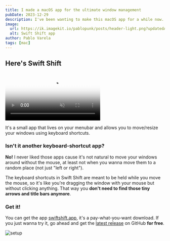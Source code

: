 ```yaml
---
title: I made a macOS app for the ultimate window management
pubDate: 2023-12-29
description: I've been wanting to make this macOS app for a while now. It's finally here. Never search again for those tiny arrows and title bars to move/resize windows.
image:
  url: https://ik.imagekit.io/pablopunk/posts/header-light.png?updatedAt=1704567298684
  alt: Swift Shift app
author: Pablo Varela
tags: [mac]
---
```


## Here's Swift Shift

<video
  className="w-full rounded-md"
  autoPlay
  loop
  muted
  playsInline
  poster="https://swiftshift.app/placeholder.jpg">
  <source src="https://swiftshift.app/demo-dark.mp4" type="video/mp4" />
</video>


It's a small app that lives on your menubar and allows you to move/resize your windows
using keyboard shortcuts.

### Isn't it another keyboard-shortcut app?

**No!** I never liked those apps cause it's not natural to move your windows around without the mouse, at least not when you wanna move them to a random place (not just "left or right").

The keyboard shortcuts in Swift Shift are meant to be held while you move the mouse, so it's like you're dragging the window with your mouse but without clicking anything. That way you **don't need to find those tiny arrows and title bars anymore**.

### Get it!

You can get the app [swiftshift.app](https://swiftshift.app), it's a pay-what-you-want download. If you just wanna try it, go ahead and get the [latest release](https://github.com/pablopunk/SwiftShift/releases) on GitHub **for free**.

![setup](https://ik.imagekit.io/pablopunk/posts/screenshot.png?updatedAt=1704567245542)
